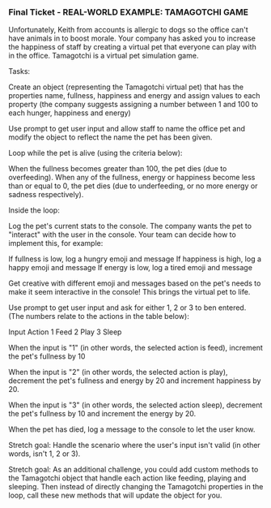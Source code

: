 ### Final Ticket - REAL-WORLD EXAMPLE: TAMAGOTCHI GAME

Unfortunately, Keith from accounts is allergic to dogs so the office can't have animals in to boost morale. Your company has asked you to increase the happiness of staff by creating a virtual pet that everyone can play with in the office. Tamagotchi is a virtual pet simulation game.


Tasks:

Create an object (representing the Tamagotchi virtual pet) that has the properties name, fullness, happiness and energy and assign values to each property (the company suggests assigning a number between 1 and 100 to each hunger, happiness and energy)



Use prompt to get user input and allow staff to name the office pet and modify the object to reflect the name the pet has been given.



Loop while the pet is alive (using the criteria below):

When the fullness becomes greater than 100, the pet dies (due to overfeeding).
When any of the fullness, energy or happiness become less than or equal to 0, the pet dies (due to underfeeding, or no more energy or sadness respectively).




Inside the loop:

Log the pet's current stats to the console. The company wants the pet to "interact" with the user in the console. Your team can decide how to implement this, for example:

If fullness is low, log a hungry emoji and message
If happiness is high, log a happy emoji and message
If energy is low, log a tired emoji and message




Get creative with different emoji and messages based on the pet's needs to make it seem interactive in the console! This brings the virtual pet to life.



Use prompt to get user input and ask for either 1, 2 or 3 to ben entered. (The numbers relate to the actions in the table below):

Input	Action
1	Feed
2	Play
3	Sleep


When the input is "1" (in other words, the selected action is feed), increment the pet's fullness by 10

When the input is "2" (in other words, the selected action is play), decrement the pet's fullness and energy by 20 and increment happiness by 20.

When the input is "3" (in other words, the selected action sleep), decrement the pet's fullness by 10 and increment the energy by 20.


When the pet has died, log a message to the console to let the user know.



Stretch goal: Handle the scenario where the user's input isn't valid (in other words, isn't 1, 2 or 3).



Stretch goal: As an additional challenge, you could add custom methods to the Tamagotchi object that handle each action like feeding, playing and sleeping. Then instead of directly changing the Tamagotchi properties in the loop, call these new methods that will update the object for you.
